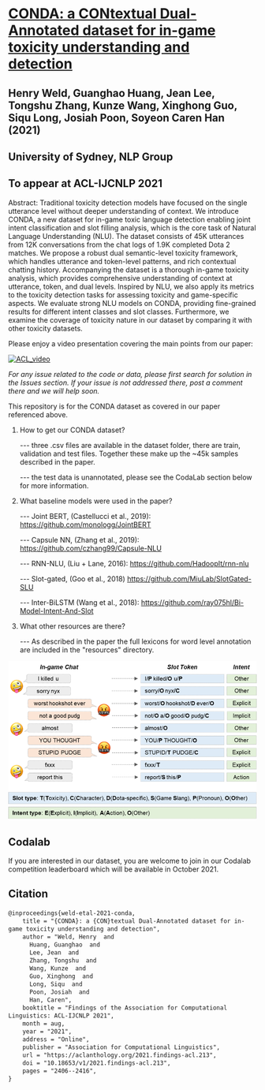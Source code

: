 # [CONDA: a CONtextual Dual-Annotated dataset for in-game toxicity understanding and detection](https://arxiv.org/abs/2106.06213)

## Henry Weld, Guanghao Huang, Jean Lee, Tongshu Zhang, Kunze Wang, Xinghong Guo, Siqu Long, Josiah Poon, Soyeon Caren Han (2021)
## University of Sydney, NLP Group

## To appear at ACL-IJCNLP 2021

Abstract: Traditional toxicity detection models have focused on the single utterance level without deeper understanding of context. We introduce CONDA, a new dataset for in-game toxic language detection enabling joint intent classification and slot filling analysis, which is the core task of Natural Language Understanding (NLU). The dataset consists of 45K utterances from 12K conversations from the chat logs of 1.9K completed Dota 2 matches. We propose a robust dual semantic-level toxicity framework, which handles utterance and token-level patterns, and rich contextual chatting history. Accompanying the dataset is a thorough in-game toxicity analysis, which provides comprehensive understanding of context at utterance, token, and dual levels. Inspired by NLU, we also apply its metrics to the toxicity detection tasks for assessing toxicity and game-specific aspects. We evaluate strong NLU models on CONDA, providing fine-grained results for different intent classes and slot classes. Furthermore, we examine the coverage of toxicity nature in our dataset by comparing it with other toxicity datasets.

Please enjoy a video presentation covering the main points from our paper:

<p align="centre">

[![ACL_video](https://img.youtube.com/vi/qRCPSSUuf18/0.jpg)](https://www.youtube.com/watch?v=qRCPSSUuf18)
      
</p>      

_For any issue related to the code or data, please first search for solution in the Issues section. If your issue is not addressed there, post a comment there and we will help soon._

This repository is for the CONDA dataset as covered in our paper referenced above. 

1. How to get our CONDA dataset?

      --- three .csv files are available in the dataset folder, there are train, validation and test files. Together these make up the ~45k samples described in the paper. 
      
      --- the test data is unannotated, please see the CodaLab section below for more information.
      
2. What baseline models were used in the paper?

      --- Joint BERT, (Castellucci et al., 2019): https://github.com/monologg/JointBERT
      
      --- Capsule NN, (Zhang et al., 2019): https://github.com/czhang99/Capsule-NLU
      
      --- RNN-NLU, (Liu + Lane, 2016): https://github.com/HadoopIt/rnn-nlu
      
      --- Slot-gated, (Goo et al., 2018) https://github.com/MiuLab/SlotGated-SLU
      
      --- Inter-BiLSTM (Wang et al., 2018): https://github.com/ray075hl/Bi-Model-Intent-And-Slot
      
3. What other resources are there?

      --- As described in the paper the full lexicons for word level annotation are included in the "resources" directory.

<p align="center">
  <img width="600" src="/resources/figure1_ingame.png">
</p>

## Codalab

If you are interested in our dataset, you are welcome to join in our Codalab competition leaderboard which will be available in October 2021.

## Citation

```
@inproceedings{weld-etal-2021-conda,
    title = "{CONDA}: a {CON}textual Dual-Annotated dataset for in-game toxicity understanding and detection",
    author = "Weld, Henry  and
      Huang, Guanghao  and
      Lee, Jean  and
      Zhang, Tongshu  and
      Wang, Kunze  and
      Guo, Xinghong  and
      Long, Siqu  and
      Poon, Josiah  and
      Han, Caren",
    booktitle = "Findings of the Association for Computational Linguistics: ACL-IJCNLP 2021",
    month = aug,
    year = "2021",
    address = "Online",
    publisher = "Association for Computational Linguistics",
    url = "https://aclanthology.org/2021.findings-acl.213",
    doi = "10.18653/v1/2021.findings-acl.213",
    pages = "2406--2416",
}
```
